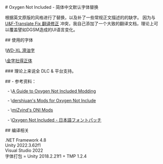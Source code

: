 \# Oxygen Not Included - 简体中文默认字体替换

根据英文原版的风格进行了替换，以及补了一些常规正文描述的的缺字。
因为与 [U\&F-Translate Fix 翻译修正](https://steamcommunity.com/sharedfiles/filedetails/?id=3374671941&searchtext=Translate+Fix) 冲突，我自己添加了一个大致的翻译文档，理论上可以覆盖譬如DGSM造成的UI语言变化。



\## 使用的字体

\\[WD-XL 滑油字](https://github.com/NightFurySL2001/WD-XL-font)

\\[金字社得正体](https://www.typeface.cn/shop/product/jinzishedezheng)



\### 理论上来说全 DLC \& 平台支持。



\## - 参考资料：

  - \\[A Guide to Oxygen Not Included Modding](https://github.com/Cairath/Oxygen-Not-Included-Modding)

  - \\[dershiuan's Mods for Oxygen Not Include](https://github.com/dershiuan/ONI-Mods)

  - \\[miZyind's ONI Mods](https://github.com/miZyind/ONI-Mods)

  - \\[Oxygen Not Included - 日本語フォントパッチ](https://github.com/enslo/oni-font-patch-jp)



\## 编译相关

.NET Framework 4.8  
Unity 2022.3.62f1  
Visual Studio 2022  
字体打包 = Unity 2018.2.21f1 + TMP 1.2.4








